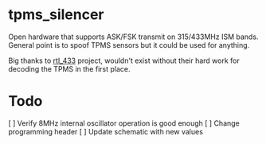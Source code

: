 # tpms_silencer
Open hardware that supports ASK/FSK transmit on 315/433MHz ISM bands. General point is to spoof TPMS sensors but
it could be used for anything.

Big thanks to <a href="https://github.com/merbanan/rtl_433">rtl_433</a> project, wouldn't exist without their hard work for
decoding the TPMS in the first place.

# Todo
[ ] Verify 8MHz internal oscillator operation is good enough
[ ] Change programming header
[ ] Update schematic with new values
